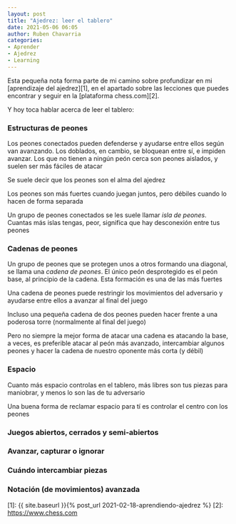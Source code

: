 ```yaml
---
layout: post
title: "Ajedrez: leer el tablero"
date: 2021-05-06 06:05
author: Ruben Chavarria
categories: 
- Aprender
- Ajedrez
- Learning
---
```


Esta pequeña nota forma parte de mi camino sobre profundizar en mi
[aprendizaje del ajedrez][1], en el apartado sobre las lecciones que puedes
encontrar y seguir en la [plataforma chess.com][2].

Y hoy toca hablar acerca de leer el tablero:

<!-- more -->

### Estructuras de peones

Los peones conectados pueden defenderse y ayudarse entre ellos según van avanzando.
Los doblados, en cambio, se bloquean entre sí, e impiden avanzar. Los que no
tienen a ningún peón cerca son peones aislados, y suelen ser más fáciles de
atacar

Se suele decir que los peones son el alma del ajedrez

Los peones son más fuertes cuando juegan juntos, pero débiles cuando lo hacen
de forma separada

Un grupo de peones conectados se les suele llamar *isla de peones*. Cuantas más
islas tengas, peor, significa que hay desconexión entre tus peones

### Cadenas de peones

Un grupo de peones que se protegen unos a otros formando una diagonal, se llama
una *cadena de peones*. El único peón desprotegido es el peón base, al principio
de la cadena. Esta formación es una de las más fuertes

Una cadena de peones puede restringir los movimientos del adversario y ayudarse
entre ellos a avanzar al final del juego

Incluso una pequeña cadena de dos peones pueden hacer frente a una poderosa
torre (normalmente al final del juego)

Pero no siempre la mejor forma de atacar una cadena es atacando la base, a veces,
es preferible atacar al peón más avanzado, intercambiar algunos peones y hacer
la cadena de nuestro oponente más corta (y débil)

### Espacio

Cuanto más espacio controlas en el tablero, más libres son tus piezas para
maniobrar, y menos lo son las de tu adversario

Una buena forma de reclamar espacio para tí es controlar el centro con los
peones

### Juegos abiertos, cerrados y semi-abiertos
### Avanzar, capturar o ignorar
### Cuándo intercambiar piezas
### Notación (de movimientos) avanzada

[1]: {{ site.baseurl }}{% post_url 2021-02-18-aprendiendo-ajedrez %}
[2]: https://www.chess.com
